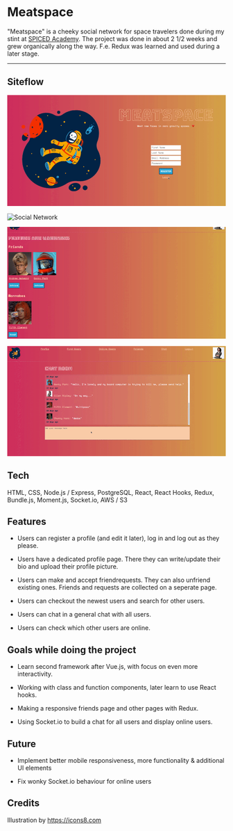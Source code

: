 # Meatspace

"Meatspace" is a cheeky social network for space travelers done during my stint at [SPICED Academy](https://www.spiced.academy/program/full-stack-web-development/). The project was done in about 2 1/2 weeks and grew organically along the way. F.e. Redux was learned and used during a later stage.

---

## Siteflow

![Social Network](siteflow.gif)

![Social Network](siteflow2.gif)

![Social Network](siteflow3.gif)

![Social Network](siteflow4.gif)

## Tech

HTML, CSS, Node.js / Express, PostgreSQL, React, React Hooks, Redux, Bundle.js, Moment.js, Socket.io, AWS / S3

## Features

-   Users can register a profile (and edit it later), log in and log out as they please.

-   Users have a dedicated profile page. There they can write/update their bio and upload their profile picture.

-   Users can make and accept friendrequests. They can also unfriend existing ones. Friends and requests are collected on a seperate page.

-   Users can checkout the newest users and search for other users.

-   Users can chat in a general chat with all users.

-   Users can check which other users are online.

## Goals while doing the project

-   Learn second framework after Vue.js, with focus on even more interactivity.

-   Working with class and function components, later learn to use React hooks.

-   Making a responsive friends page and other pages with Redux.

-   Using Socket.io to build a chat for all users and display online users.

## Future

-   Implement better mobile responsiveness, more functionality & additional UI elements

-   Fix wonky Socket.io behaviour for online users

## Credits

Illustration by https://icons8.com
